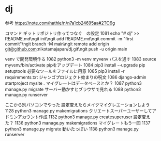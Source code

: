 # dj

参考
https://note.com/hathle/n/n7a1cb24695aa#2TO6g

コマンド
ギットリポジトリ作ってつなぐ　の設定
1081  echo "# dj" >> README.md\ngit init\ngit add README.md\ngit commit -m "first commit"\ngit branch -M main\ngit remote add origin git@github.com:nikotamajapan/dj.git\ngit push -u origin main

venv で開発環境作る
 1082  python3 -m venv myvenv
 パスを通す
 1083  source myvenv/bin/activate
 pipをアップデート
 1084  pip3 install --upgrade pip setuptools
 必要なツールをファイルに用意
 1085  pip3 install -r requirements.txt
 ジャンゴプロジェクト始まりの呪文
 1086  django-admin startproject mysite .
 マイグレートはデータベースとか？
 1087  python3 manage.py migrate
 サーバー動かすとブラウザで見れる
 1088  python3 manage.py runserver
 
 ここから別パソコンでやった
 設定変えたらメイクマイグレエーションしよう
 1128  python3 manage.py makemigrations
 クリエートスーパーユーザーしてアドミンアカウント作成
 1132  python3 manage.py createsuperuser
 設定変えた？
 1136  python3 manage.py makemigrations
 マイグレートもう一回
 1137  python3 manage.py migrate
 動いたっぽい
 1138  python3 manage.py runserver

